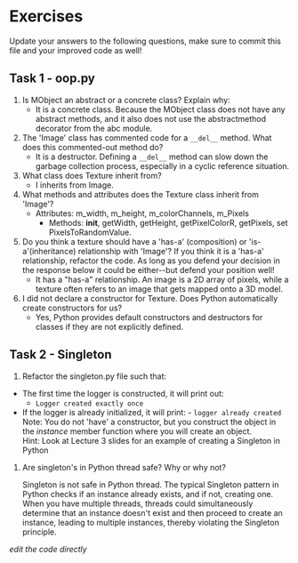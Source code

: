 # Exercises

Update your answers to the following questions, make sure to commit this file and your improved code as well!

## Task 1 - oop.py

1. Is MObject an abstract or a concrete class? Explain why:
   - It is a concrete class. Because the MObject class does not have any abstract methods, and it also does not use the abstractmethod decorator from the abc module.
2. The 'Image' class has commented code for a `__del__` method. What does this commented-out method do?
   - It is a destructor. Defining a `__del__` method can slow down the garbage collection process, especially in a cyclic reference situation.
3. What class does Texture inherit from?
   - I inherits from Image.
4. What methods and attributes does the Texture class inherit from 'Image'?
   - Attributes: m_width, m_height, m_colorChannels, m_Pixels
     - Methods: **init**, getWidth, getHeight, getPixelColorR, getPixels, set PixelsToRandomValue.
5. Do you think a texture should have a 'has-a' (composition) or 'is-a'(inheritance) relationship with 'Image'? If you think it is a 'has-a' relationship, refactor the code. As long as you defend your decision in the response below it could be either--but defend your position well!
   - It has a "has-a" relationship. An image is a 2D array of pixels, while a texture often refers to an image that gets mapped onto a 3D model.
6. I did not declare a constructor for Texture. Does Python automatically create constructors for us?
   - Yes, Python provides default constructors and destructors for classes if they are not explicitly defined.

## Task 2 - Singleton

1. Refactor the singleton.py file such that:

- The first time the logger is constructed, it will print out:
  - `Logger created exactly once`
- If the logger is already initialized, it will print: - `logger already created`
  Note: You do not 'have' a constructor, but you construct the object in the _instance_ member function where you will create an object.  
  Hint: Look at Lecture 3 slides for an example of creating a Singleton in Python

1. Are singleton's in Python thread safe? Why or why not?


   Singleton is not safe in Python thread.
   The typical Singleton pattern in Python checks if an instance already exists, and if not, creating one. When you have multiple threads, threads could simultaneously determine that an instance doesn't exist and then proceed to create an instance, leading to multiple instances, thereby violating the Singleton principle.

_edit the code directly_
